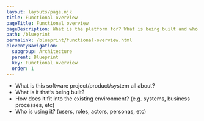 ```yaml
---
layout: layouts/page.njk
title: Functional overview
pageTitle: Functional overview
pageDescription: What is the platform for? What is being built and who is using it.
path: /blueprint
permalink: /blueprint/functional-overview.html
eleventyNavigation:
  subgroup: Architecture
  parent: Blueprint
  key: Functional overview
  order: 1
---
```


- What is this software project/product/system all about?
- What is it that’s being built?
- How does it fit into the existing environment? (e.g. systems, business processes, etc) 
- Who is using it? (users, roles, actors, personas, etc)
